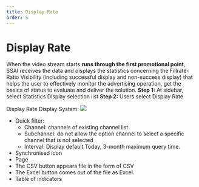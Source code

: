 ```yaml
---
title: Display Rate
order: 5
---
```

# Display Rate
When the video stream starts **runs through the first promotional point**, SSAI receives the data and displays the statistics concerning the Fillrate-Ratio Visibility (including successful display and non-success display) that helps the user to effectively monitor the advertising operation, get the basics of status to evaluate and deliver the solution. **Step 1:** At sidebar, select Statistics Display selection list **Step 2:** Users select Display Rate

Display Rate Display System: ![](../image/ui-fillrate.png)
* Quick filter:
    * Channel: channels of existing channel list
    * Subchannel: do not allow the option channel to select a specific channel that is not selected
    * Interval: Display default Today, 3-month maximum query time.
* Synchronised icon
* Page
* The CSV button appears file in the form of CSV
* The Excel button comes out of the file as Excel.
* Table of indicators 

